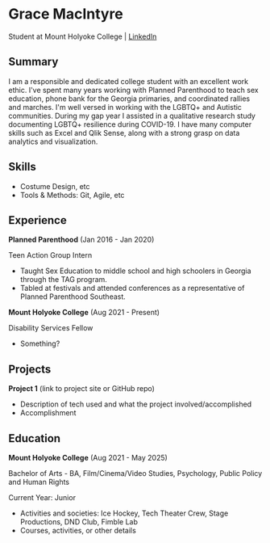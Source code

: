 # Grace MacIntyre
Student at Mount Holyoke College | [LinkedIn](https://www.linkedin.com/in/grace-macintyre-6a851b20b/)

## Summary
I am a responsible and dedicated college student with an excellent work ethic. I've spent many years working with Planned Parenthood to teach sex education, phone bank for the Georgia primaries, and coordinated rallies and marches. I'm well versed in working with the LGBTQ+ and Autistic communities. During my gap year I assisted in a qualitative research study documenting LGBTQ+ resilience during COVID-19. I have many computer skills such as Excel and Qlik Sense, along with a strong grasp on data analytics and visualization.

## Skills
- Costume Design, etc
- Tools & Methods: Git, Agile, etc

## Experience
**Planned Parenthood** (Jan 2016 - Jan 2020)   

Teen Action Group Intern
- Taught Sex Education to middle school and high schoolers in Georgia through the TAG program.
- Tabled at festivals and attended conferences as a representative of Planned Parenthood Southeast.

**Mount Holyoke College** (Aug 2021 - Present)

Disability Services Fellow
- Something?

## Projects
**Project 1** (link to project site or GitHub repo)  
- Description of tech used and what the project involved/accomplished
- Accomplishment 

## Education
**Mount Holyoke College** (Aug 2021 - May 2025)

Bachelor of Arts - BA, Film/Cinema/Video Studies, Psychology, Public Policy and Human Rights

Current Year: Junior
- Activities and societies: Ice Hockey, Tech Theater Crew, Stage Productions, DND Club, Fimble Lab
- Courses, activities, or other details
